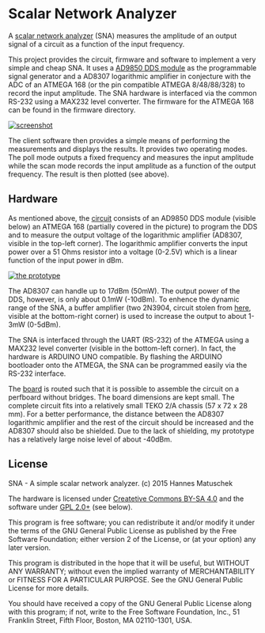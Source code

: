 # Scalar Network Analyzer

A [scalar network analyzer](https://en.wikipedia.org/wiki/Network_analyzer_%28electrical%29) (SNA) measures the amplitude of an output signal of a circuit as a function of the input frequency.

This project provides the circuit, firmware and software to implement a very simple and cheap SNA. It uses a [AD9850 DDS module](http://www.minikits.com.au/electronic-kits/dds-synthesizer/basic-dds/AD9850-DDS-01) as the programmable signal generator and a AD8307 logarithmic amplifier in conjecture with the ADC of an ATMEGA 168 (or the pin compatible ATMEGA 8/48/88/328) to record the input amplitude. The SNA hardware is interfaced via the common RS-232 using a MAX232 level converter. The firmware for the ATMEGA 168 can be found in the firmware directory.

[![screenshot](http://i57.tinypic.com/15fobcp.png)](http://i57.tinypic.com/15fobcp.png)

The client software then provides a simple means of performing the measurements and displays the results. It provides two operating modes. The <emph>poll</emph> mode outputs a fixed frequency and measures the input amplitude while the <emph>scan</emph> mode records the input amplitude as a function of the output frequency. The result is then plotted (see above). 


## Hardware
As mentioned above, the [circuit](https://github.com/hmatuschek/sna/raw/master/doc/compact_scm.pdf) consists of an AD9850 DDS module (visible below) an ATMEGA 168 (partially covered in the picture) to program the DDS and to measure the output voltage of the logarithmic amplifier (AD8307, visible in the top-left corner). The logarithmic amplifier converts the input power over a 51 Ohms resistor into a voltage (0-2.5V) which is a linear function of the input power in dBm. 

[![the prototype](http://i60.tinypic.com/16k17go.jpg)](http://i60.tinypic.com/16k17go.jpg)

The AD8307 can handle up to 17dBm (50mW). The output power of the DDS, however, is only about 0.1mW (-10dBm). To enhence the dynamic range of the SNA, a buffer amplifier (two 2N3904, circuit stolen from  [here](http://rheslip.blogspot.de/2015/08/the-simple-scalar-network-analyser.html), visible at the bottom-right corner) is used to increase the output to about 1-3mW (0-5dBm).  

The SNA is interfaced through the UART (RS-232) of the ATMEGA using a MAX232 level converter (visible in the bottom-left corner). In fact, the hardware is ARDUINO UNO compatible. By flashing the ARDUINO bootloader onto the ATMEGA, the SNA can be programmed easily via the RS-232 interface. 

The [board](https://github.com/hmatuschek/sna/raw/master/doc/compact_brd.pdf) is routed such that it is possible to assemble the circuit on a perfboard without bridges. The board dimensions are kept small. The complete circuit fits into a relatively small TEKO 2/A chassis (57 x 72 x 28 mm). For a better performance, the distance between the AD8307 logarithmic amplifier and the rest of the circuit should be increased and the AD8307 should also be shielded. Due to the lack of shielding, my prototype has a relatively large noise level of about -40dBm.


## License
SNA - A simple scalar network analyzer. (c) 2015 Hannes Matuschek <hmatuschek at gmail dot com>

The hardware is licensed under [Createtive Commons BY-SA 4.0](https://creativecommons.org/licenses/by-sa/4.0/) and the software under [GPL 2.0+](https://www.gnu.org/licenses/old-licenses/gpl-2.0.txt) (see below).

This program is free software; you can redistribute it and/or
modify it under the terms of the GNU General Public License
as published by the Free Software Foundation; either version 2
of the License, or (at your option) any later version.</p>

This program is distributed in the hope that it will be useful,
but WITHOUT ANY WARRANTY; without even the implied warranty of
MERCHANTABILITY or FITNESS FOR A PARTICULAR PURPOSE.  See the
GNU General Public License for more details.

You should have received a copy of the GNU General Public License
along with this program; if not, write to the Free Software
Foundation, Inc., 51 Franklin Street, Fifth Floor, Boston, MA  02110-1301, USA.
